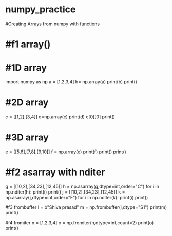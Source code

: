 # numpy_practice
#Creating Arrays from numpy with functions

# #f1 array()

# #1D array
import numpy as np
a = [1,2,3,4]
b= np.array(a)
print(b)
print()

# #2D array
c = [[1,2],[3,4]]
d=np.array(c)
print(d)
c[0][0]
print()

# #3D array
e = [[5,6],[7,8],[9,10]]
f = np.array(e)
print(f)
print()
print()

# #f2 asarray with nditer
g = [[10,2],[34,23],[12,45]]
h = np.asarray(g,dtype=int,order="C")
for i in np.nditer(h):
    print(i)
print()
j = [[10,2],[34,23],[12,45]]
k = np.asarray(j,dtype=int,order="F")
for i in np.nditer(k):
    print(i)
print()

#f3 frombuffer
l = b"Shiva prasad"
m = np.frombuffer(l,dtype="S1")
print(m)
print()

#f4 fromiter
n = [1,2,3,4]
o = np.fromiter(n,dtype=int,count=2)
print(o)
print()
